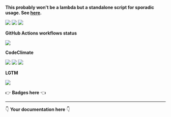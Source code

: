 **This probably won't be a lambda but a standalone script for sporadic usage. See [here](https://github.com/kaskadi/kaskadi-asin-sync-lambda/issues/1).**

![](https://img.shields.io/github/package-json/v/kaskadi/kaskadi-asin-sync-lambda)
![](https://img.shields.io/badge/code--style-standard-blue)
![](https://img.shields.io/github/license/kaskadi/kaskadi-asin-sync-lambda?color=blue)

**GitHub Actions workflows status**

![](https://img.shields.io/github/workflow/status/kaskadi/kaskadi-asin-sync-lambda/deploy?label=deployed&logo=Amazon%20AWS)
<!-- Only for branches which are not release/** or master -->
<!-- ![](https://img.shields.io/github/workflow/status/kaskadi/kaskadi-asin-sync-lambda/syntax-test?label=syntax-test&logo=serverless) -->

**CodeClimate**

[![](https://img.shields.io/codeclimate/maintainability/kaskadi/kaskadi-asin-sync-lambda?label=maintainability&logo=Code%20Climate)](https://codeclimate.com/github/kaskadi/kaskadi-asin-sync-lambda)
[![](https://img.shields.io/codeclimate/tech-debt/kaskadi/kaskadi-asin-sync-lambda?label=technical%20debt&logo=Code%20Climate)](https://codeclimate.com/github/kaskadi/kaskadi-asin-sync-lambda)
[![](https://img.shields.io/codeclimate/coverage/kaskadi/kaskadi-asin-sync-lambda?label=test%20coverage&logo=Code%20Climate)](https://codeclimate.com/github/kaskadi/kaskadi-asin-sync-lambda)

**LGTM**

[![](https://img.shields.io/lgtm/grade/javascript/github/kaskadi/kaskadi-asin-sync-lambda?label=code%20quality&logo=LGTM)](https://lgtm.com/projects/g/kaskadi/kaskadi-asin-sync-lambda/?mode=list&logo=LGTM)

:point_right: **Badges here** :point_left:

****

:point_down: **Your documentation here** :point_down:
